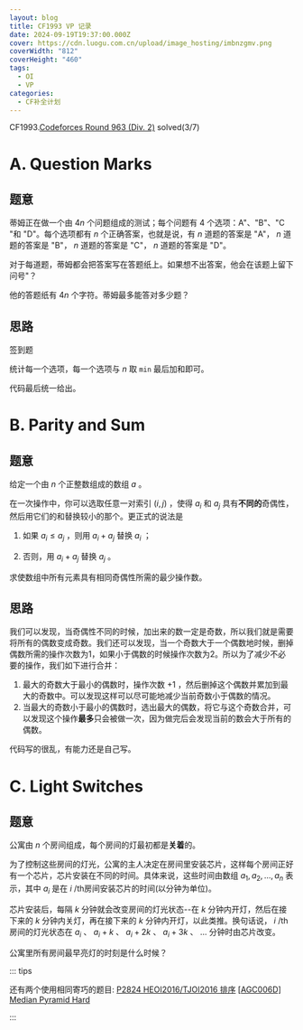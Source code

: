 ```yaml
---
layout: blog
title: CF1993 VP 记录
date: 2024-09-19T19:37:00.000Z
cover: https://cdn.luogu.com.cn/upload/image_hosting/imbnzgmv.png
coverWidth: "812"
coverHeight: "460"
tags:
  - OI
  - VP
categories:
  - CF补全计划
---
```

CF1993.[Codeforces Round 963 (Div. 2)](https://codeforces.com/contest/1993) solved(3/7)

<!---more--->

# A. Question Marks

## 题意
蒂姆正在做一个由 $4n$ 个问题组成的测试；每个问题有 $4$ 个选项：A"、"B"、"C "和 "D"。每个选项都有 $n$ 个正确答案，也就是说，有 $n$ 道题的答案是 "A"， $n$ 道题的答案是 "B"， $n$ 道题的答案是 "C"， $n$ 道题的答案是 "D"。

对于每道题，蒂姆都会把答案写在答题纸上。如果想不出答案，他会在该题上留下问号"？

他的答题纸有 $4n$ 个字符。蒂姆最多能答对多少题？

## 思路

签到题

统计每一个选项，每一个选项与 $n$ 取 `min` 最后加和即可。

代码最后统一给出。

# B. Parity and Sum

## 题意
给定一个由 $n$ 个正整数组成的数组 $a$ 。

在一次操作中，你可以选取任意一对索引 $(i, j)$ ，使得 $a_i$ 和 $a_j$ 具有**不同的**奇偶性，然后用它们的和替换较小的那个。更正式的说法是

1. 如果 $a_i \leq a_j$ ，则用 $a_i + a_j$ 替换 $a_i$ ；

2. 否则，用 $a_i + a_j$ 替换 $a_j$ 。

求使数组中所有元素具有相同奇偶性所需的最少操作数。

## 思路

我们可以发现，当奇偶性不同的时候，加出来的数一定是奇数，所以我们就是需要将所有的偶数变成奇数。我们还可以发现，当一个奇数大于一个偶数地时候，删掉偶数所需的操作次数为1，如果小于偶数的时候操作次数为2。所以为了减少不必要的操作，我们如下进行合并：

1. 最大的奇数大于最小的偶数时，操作次数 $+1$ ，然后删掉这个偶数并累加到最大的奇数中。可以发现这样可以尽可能地减少当前奇数小于偶数的情况。
2. 当最大的奇数小于最小的偶数时，选出最大的偶数，将它与这个奇数合并，可以发现这个操作**最多**只会被做一次，因为做完后会发现当前的数会大于所有的偶数。

代码写的很乱，有能力还是自己写。

# C. Light Switches

## 题意
公寓由 $n$ 个房间组成，每个房间的灯最初都是**关着**的。

为了控制这些房间的灯光，公寓的主人决定在房间里安装芯片，这样每个房间正好有一个芯片，芯片安装在不同的时间。具体来说，这些时间由数组 $a_1, a_2, \ldots, a_n$ 表示，其中 $a_i$ 是在 $i$ /th房间安装芯片的时间(以分钟为单位)。

芯片安装后，每隔 $k$ 分钟就会改变房间的灯光状态--在 $k$ 分钟内开灯，然后在接下来的 $k$ 分钟内关灯，再在接下来的 $k$ 分钟内开灯，以此类推。换句话说， $i$ /th房间的灯光状态在 $a_i$ 、 $a_i + k$ 、 $a_i + 2k$ 、 $a_i + 3k$ 、 $\ldots$ 分钟时由芯片改变。

公寓里所有房间最早亮灯的时刻是什么时候？


::: tips

还有两个使用相同寄巧的题目: [P2824 HEOI2016/TJOI2016 排序](https://www.luogu.com.cn/problem/P2824) [[AGC006D\] Median Pyramid Hard ](https://www.luogu.com.cn/problem/AT_agc006_d)

:::
